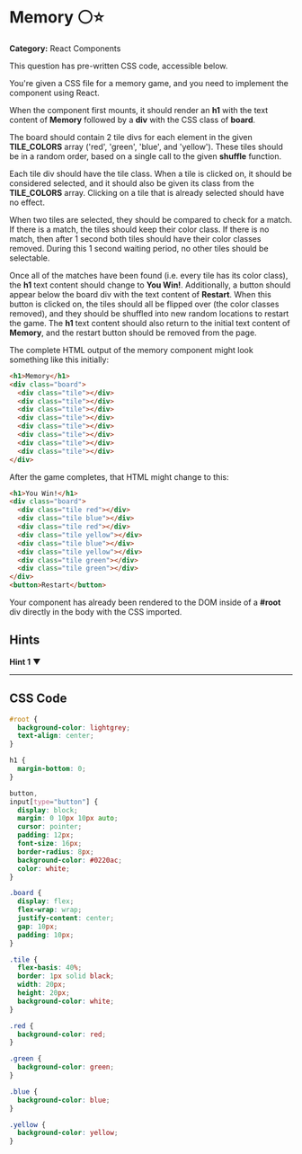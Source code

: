 # Memory ⚪⭐

**Category:** React Components

This question has pre-written CSS code, accessible below.

You're given a CSS file for a memory game, and you need to implement the component using React.

When the component first mounts, it should render an **h1** with the text content of **Memory** followed by a **div** with the CSS class of **board**.

The board should contain 2 tile divs for each element in the given **TILE_COLORS** array ('red', 'green', 'blue', and 'yellow'). These tiles should be in a random order, based on a single call to the given **shuffle** function.

Each tile div should have the tile class. When a tile is clicked on, it should be considered selected, and it should also be given its class from the **TILE_COLORS** array. Clicking on a tile that is already selected should have no effect.

When two tiles are selected, they should be compared to check for a match. If there is a match, the tiles should keep their color class. If there is no match, then after 1 second both tiles should have their color classes removed. During this 1 second waiting period, no other tiles should be selectable.

Once all of the matches have been found (i.e. every tile has its color class), the **h1** text content should change to **You Win!**. Additionally, a button should appear below the board div with the text content of **Restart**. When this button is clicked on, the tiles should all be flipped over (the color classes removed), and they should be shuffled into new random locations to restart the game. The **h1** text content should also return to the initial text content of **Memory**, and the restart button should be removed from the page.

The complete HTML output of the memory component might look something like this initially:

```html
<h1>Memory</h1>
<div class="board">
  <div class="tile"></div>
  <div class="tile"></div>
  <div class="tile"></div>
  <div class="tile"></div>
  <div class="tile"></div>
  <div class="tile"></div>
  <div class="tile"></div>
  <div class="tile"></div>
</div>
```

After the game completes, that HTML might change to this:

```html
<h1>You Win!</h1>
<div class="board">
  <div class="tile red"></div>
  <div class="tile blue"></div>
  <div class="tile red"></div>
  <div class="tile yellow"></div>
  <div class="tile blue"></div>
  <div class="tile yellow"></div>
  <div class="tile green"></div>
  <div class="tile green"></div>
</div>
<button>Restart</button>
```

Your component has already been rendered to the DOM inside of a **#root** div directly in the body with the CSS imported.

## Hints

**Hint 1** ▼

---

## CSS Code

```css
#root {
  background-color: lightgrey;
  text-align: center;
}

h1 {
  margin-bottom: 0;
}

button,
input[type="button"] {
  display: block;
  margin: 0 10px 10px auto;
  cursor: pointer;
  padding: 12px;
  font-size: 16px;
  border-radius: 8px;
  background-color: #0220ac;
  color: white;
}

.board {
  display: flex;
  flex-wrap: wrap;
  justify-content: center;
  gap: 10px;
  padding: 10px;
}

.tile {
  flex-basis: 40%;
  border: 1px solid black;
  width: 20px;
  height: 20px;
  background-color: white;
}

.red {
  background-color: red;
}

.green {
  background-color: green;
}

.blue {
  background-color: blue;
}

.yellow {
  background-color: yellow;
}
```
